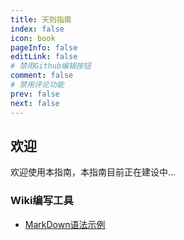 ```yaml
---
title: 天则指南
index: false
icon: book
pageInfo: false
editLink: false
# 禁用Github编辑按钮
comment: false
# 禁用评论功能
prev: false
next: false
---
```


## 欢迎
欢迎使用本指南，本指南目前正在建设中...

### Wiki编写工具
- [MarkDown语法示例](https://theme-hope.vuejs.press/zh/cookbook/markdown/demo.html#%E5%88%86%E5%89%B2%E7%BA%BF)
